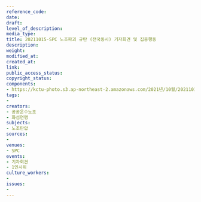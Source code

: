 ```yaml
---
reference_code: 
date: 
draft: 
level_of_description: 
media_type: 
title: 20211015-SPC 노조파괴 규탄 (전국동시) 기자회견 및 집중행동
description: 
weight: 
modified_at: 
created_at: 
link: 
public_access_status: 
copyright_status: 
components:
- https://kctu-photo.s3.ap-northeast-2.amazonaws.com/2021년/10월/20211015-SPC+노조파괴+규탄+(전국동시)+기자회견+및+집중행동/_1D20203.jpg
tags:
- 
creators:
- 공공운수노조
- 화섬연맹
subjects:
- 노조탄압
sources:
- 
venues:
- SPC
events:
- 기자회견
- 1인시위
culture_workers:
- 
issues:
- 
---
```

